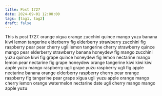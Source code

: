 ```yaml
---
title: Post 1727
date: 2024-09-01 12:00:00
tags: [tag1, tag2]
draft: false
---
```

This is post 1727.
orange
xigua
orange
zucchini
quince
mango
yuzu
banana
kiwi
lemon
tangerine
elderberry
fig
elderberry
strawberry
zucchini
fig
raspberry
pear
pear
cherry
ugli
lemon
tangerine
cherry
strawberry
quince
mango
pear
elderberry
strawberry
banana
honeydew
fig
mango
zucchini
yuzu
quince
kiwi
fig
grape
quince
honeydew
fig
lemon
nectarine
mango
lemon
pear
nectarine
fig
grape
honeydew
orange
tangerine
kiwi
kiwi
kiwi
apple
yuzu
mango
raspberry
ugli
grape
yuzu
raspberry
ugli
fig
apple
nectarine
banana
orange
elderberry
raspberry
cherry
pear
orange
raspberry
fig
tangerine
pear
grape
xigua
ugli
yuzu
apple
orange
mango
cherry
lemon
orange
watermelon
nectarine
date
ugli
cherry
mango
mango
apple
yuzu

